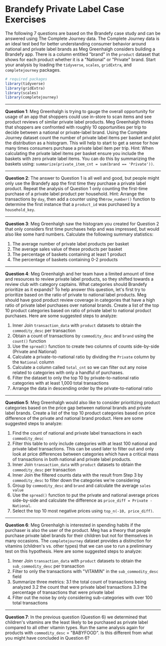 Brandefy Private Label Case Exercises
================

The following 7 questions are based on the Brandefy case study and can be answered using The Complete Journey data. The Complete Journey data is an ideal test bed for better understanding consumer behavior around national and private label brands as Meg Greenhalgh considers building a Brandefy app. There is a column entitled "brand" in the `product` dataset that shows for each product whether it is a "National" or "Private" brand. Start your analysis by loading the `tidyverse`, `scales`, `gridExtra`, and `completejourney` packages.

``` r
# required packages
library(tidyverse)
library(gridExtra)
library(scales)
library(completejourney)
```

------------------------------------------------------------------------

**Question 1**:
Meg Greenhalgh is trying to gauge the overall opportunity for usage of an app that shoppers could use in-store to scan items and see product reviews of similar private label products. Meg Greenhalgh thinks that shoppers are confronted with roughly 10 opportunities per trip to decide between a national or private-label brand. Using the Complete Journey dataset count the number of private label items per basket and plot the distribution as a histogram. This will help to start to get a sense for how many times consumers purchase a private label item per trip. Hint: When calculating the private label items per basket ensure you include the baskets with zero private label items. You can do this by summarizing the baskets using: `summarize(private_item_cnt = sum(brand == 'Private'))`.

------------------------------------------------------------------------

**Question 2**:
The answer to Question 1 is all well and good, but people might only use the Brandefy app the first time they purchase a private label product. Repeat the analysis of Question 1 only counting the first-time purchase of a private label product per household. Hint: Arrange the transactions by `day`, then add a counter using the`row_number()` function to determine the first instance that a `product_id` was purchased by a `household_key`.

------------------------------------------------------------------------

**Question 3**: Meg Greenhalgh saw the histogram you created for Question 2 that only considers first time purchases help and was impressed, but would also like some hard numbers. Calculate the following summary statistics:

1.  The average number of private label products per basket
2.  The average sales value of these products per basket
3.  The percentage of baskets containing at least 1 product
4.  The percentage of baskets containing 0-2 products

------------------------------------------------------------------------

**Question 4**:
Meg Greenhalgh and her team have a limited amount of time and resources to review private label products, so they shifted towards a review club with category captains. What categories should Brandefy prioritize as it expands? To help answer this question, let's first try to prioritize based on the ratio of private to national label products. Meg should have good product review coverage in categories that have a high ratio of private label purchases over national brands. Create a list of the top 10 product categories based on ratio of private label to national product purchases. Here are some suggested steps to analyze:

1.  Inner Join `transaction_data` with `product` datasets to obtain the `commodity_desc` per transaction
2.  Obtain a count of transactions by `commodity_desc` and `brand` using the `count()` function
3.  Use the `spread()` function to create two columns of counts side-by-side (Private and National)
4.  Calculate a private-to-national ratio by dividing the `Private` column by the `National` column
5.  Calculate a column called `total_cnt` so we can filter out any noise related to categories with only a handful of purchases.
6.  Filter the dataset to only the top 10 by private-to-national ratio categories with at least 1,000 total transactions
7.  Arrange the data in descending order by the private-to-national ratio

------------------------------------------------------------------------

**Question 5**:
Meg Greenhalgh would also like to consider prioritizing product categories based on the price gap between national brands and private label brands. Create a list of the top 10 product categories based on price difference of the private and national brand product. Here are some suggested steps to analyze:

1.  Find the count of national and private label transactions in each `commodity_desc`
2.  Filter this table to only include categories with at least 100 national and private label transactions. This can be used later to filter out and only look at price differences between categories which have a critical mass of transactions in both national and private label products.
3.  Inner Join `transaction_data` with `product` datasets to obtain the `commodity_desc` per transaction
4.  Inner Join the filtered counts data with the result from Step 3 by `commodity_desc` to filter down the categories we're considering
5.  Group by `commodity_desc` and `brand` and calculate the average `sales value`
6.  Use the `spread()` function to put the private and national average prices side-by-side and calculate the difference as `price_diff = Private - National`.
7.  Select the top 10 most negative prices using `top_n(-10, price_diff)`.

------------------------------------------------------------------------

**Question 6**:
Meg Greenhalgh is interested in spending habits if the purchaser is also the user of the product. Meg has a theory that people purchase private label brands for their children but not for themselves in many occasions. The `completejourney` dataset provides a distinction for vitamins (children's vs. other types) that we can use to run a preliminary test on this hypothesis. Here are some suggested steps to analyze:

1.  Inner Join `transaction_data` with `product` datasets to obtain the `sub_commodity_desc` per transaction
2.  Filter to only the transactions with "VITAMIN" in the `sub_commodity_desc` field
3.  Summarize three metrics:
    3.1 the total count of transactions being analyzed
    3.2 the count that were private label transactions
    3.3 the percentage of transactions that were private label
4.  Filter out the noise by only considering sub-categories with over 100 total transactions

------------------------------------------------------------------------

**Question 7**:
In the previous question (Question 6) we determined that children's vitamins are the least likely to be purchased as private label compared to all other vitamin types. Run the same analysis again for products with `commodity_desc` = "BABYFOOD". Is this different from what you might have concluded in Question 6?
